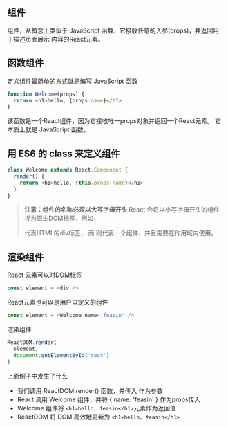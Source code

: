 
## 组件

组件，从概念上类似于 JavaScript 函数，它接收任意的入参(props)，并返回用于描述页面展示
内容的React元素。

## 函数组件

定义组件最简单的方式就是编写 JavaScript 函数

```js
function Welcome(props) {
  return <h1>hello, {props.name}</h1>
}
```
该函数是一个React组件，因为它接收唯一props对象并返回一个React元素。
它本质上就是 JavaScript 函数。

## 用 ES6 的 class 来定义组件

```js
class Welcome extends React.Component {
  render() {
    return <h1>hello, {this.props.name}</h1>
  }
}
```

> **注意：组件的名称必须以大写字母开头**
> React 会将以小写字母开头的组件视为原生DOM标签，例如，<div /> 代表HTML的div标签，
> 而 <Welcome /> 则代表一个组件，并且需要在作用域内使用。

## 渲染组件

React 元素可以时DOM标签

```js
const element = <div />
```

React元素也可以是用户自定义的组件

```js
const element = <Welcome name='feasin' />
```

渲染组件

```js
ReactDOM.render(
  element,
  document.getElementById('root')
)
```

上面例子中发生了什么

- 我们调用 ReactDOM.render() 函数，并传入 <Welcome name='feasin' /> 作为参数
- React 调用 Welcome 组件，并将 { name: 'feasin' } 作为props传入
- Welcome 组件将 `<h1>hello, feasin</h1>`元素作为返回值
- ReactDOM 将 DOM 高效地更新为 `<h1>hello, feasin</h1>`